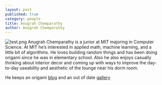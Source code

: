 ```yaml
---
layout: post
published: true
category: people
title: Anugrah Chemparathy
author: Anugrah Chemparathy
---
```



![test.png]({{site.baseurl}}/assets/IMG_5557.png)
Anugrah Chemparathy is a junior at MIT majoring in Computer Science. At MIT he’s interested in applied math, machine learning, and a little bit of algorithms. He loves building random things and has been doing origami since he was in elementary school. Also he also enjoys casually thinking about interior decor and coming up with ways to improve the day-to-day useability and aesthetic of the lounge near his dorm room.

He keeps an origami [blog](https://paperviewsinks.blogspot.com/) and an out of date [gallery](https://www.flickr.com/photos/136853475@N05/)
